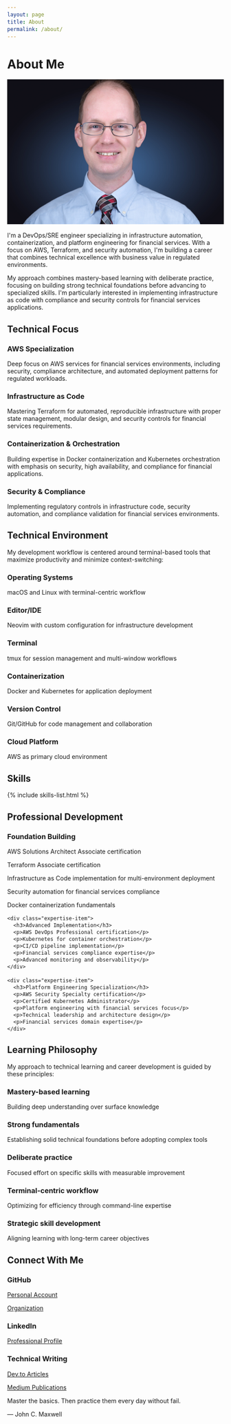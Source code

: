 ```yaml
---
layout: page
title: About
permalink: /about/
---
```


# About Me

<div class="profile-header with-divider">
  <div class="profile-image">
    <img src="/assets/images/profile.jpg" alt="Joshua Michael Hall" />
  </div>
  <div class="profile-summary">
    <p>I'm a DevOps/SRE engineer specializing in infrastructure automation, containerization, and platform engineering for financial services. With a focus on AWS, Terraform, and security automation, I'm building a career that combines technical excellence with business value in regulated environments.</p>
    <p>My approach combines mastery-based learning with deliberate practice, focusing on building strong technical foundations before advancing to specialized skills. I'm particularly interested in implementing infrastructure as code with compliance and security controls for financial services applications.</p>
  </div>
</div>

<div class="content-section with-divider">
  <h2>Technical Focus</h2>
  <div class="expertise-grid">
    <div class="expertise-item">
      <h3>AWS Specialization</h3>
      <p>Deep focus on AWS services for financial services environments, including security, compliance architecture, and automated deployment patterns for regulated workloads.</p>
    </div>
    <div class="expertise-item">
      <h3>Infrastructure as Code</h3>
      <p>Mastering Terraform for automated, reproducible infrastructure with proper state management, modular design, and security controls for financial services requirements.</p>
    </div>
    <div class="expertise-item">
      <h3>Containerization & Orchestration</h3>
      <p>Building expertise in Docker containerization and Kubernetes orchestration with emphasis on security, high availability, and compliance for financial applications.</p>
    </div>
    <div class="expertise-item">
      <h3>Security & Compliance</h3>
      <p>Implementing regulatory controls in infrastructure code, security automation, and compliance validation for financial services environments.</p>
    </div>
  </div>
</div>

<div class="content-section with-divider">
  <h2>Technical Environment</h2>
  <p>My development workflow is centered around terminal-based tools that maximize productivity and minimize context-switching:</p>
  <div class="expertise-grid">
    <div class="expertise-item">
      <h3>Operating Systems</h3>
      <p>macOS and Linux with terminal-centric workflow</p>
    </div>
    <div class="expertise-item">
      <h3>Editor/IDE</h3>
      <p>Neovim with custom configuration for infrastructure development</p>
    </div>
    <div class="expertise-item">
      <h3>Terminal</h3>
      <p>tmux for session management and multi-window workflows</p>
    </div>
    <div class="expertise-item">
      <h3>Containerization</h3>
      <p>Docker and Kubernetes for application deployment</p>
    </div>
    <div class="expertise-item">
      <h3>Version Control</h3>
      <p>Git/GitHub for code management and collaboration</p>
    </div>
    <div class="expertise-item">
      <h3>Cloud Platform</h3>
      <p>AWS as primary cloud environment</p>
    </div>
  </div>
</div>

<div class="content-section with-divider">
  <h2>Skills</h2>
  
  {% include skills-list.html %}
</div>

<div class="content-section with-divider">
  <h2>Professional Development</h2>
  
  <div class="expertise-grid">
    <div class="expertise-item">
      <h3>Foundation Building</h3>
      <p>AWS Solutions Architect Associate certification</p>
      <p>Terraform Associate certification</p>
      <p>Infrastructure as Code implementation for multi-environment deployment</p>
      <p>Security automation for financial services compliance</p>
      <p>Docker containerization fundamentals</p>
    </div>

    <div class="expertise-item">
      <h3>Advanced Implementation</h3>
      <p>AWS DevOps Professional certification</p>
      <p>Kubernetes for container orchestration</p>
      <p>CI/CD pipeline implementation</p>
      <p>Financial services compliance expertise</p>
      <p>Advanced monitoring and observability</p>
    </div>

    <div class="expertise-item">
      <h3>Platform Engineering Specialization</h3>
      <p>AWS Security Specialty certification</p>
      <p>Certified Kubernetes Administrator</p>
      <p>Platform engineering with financial services focus</p>
      <p>Technical leadership and architecture design</p>
      <p>Financial services domain expertise</p>
    </div>
  </div>
</div>

<div class="content-section with-divider">
  <h2>Learning Philosophy</h2>
  <p>My approach to technical learning and career development is guided by these principles:</p>
  <div class="expertise-grid">
    <div class="expertise-item">
      <h3>Mastery-based learning</h3>
      <p>Building deep understanding over surface knowledge</p>
    </div>
    <div class="expertise-item">
      <h3>Strong fundamentals</h3>
      <p>Establishing solid technical foundations before adopting complex tools</p>
    </div>
    <div class="expertise-item">
      <h3>Deliberate practice</h3>
      <p>Focused effort on specific skills with measurable improvement</p>
    </div>
    <div class="expertise-item">
      <h3>Terminal-centric workflow</h3>
      <p>Optimizing for efficiency through command-line expertise</p>
    </div>
    <div class="expertise-item">
      <h3>Strategic skill development</h3>
      <p>Aligning learning with long-term career objectives</p>
    </div>
  </div>
</div>

<div class="content-section">
  <h2>Connect With Me</h2>
  <div class="expertise-grid">
    <div class="expertise-item">
      <h3>GitHub</h3>
      <p><a href="https://github.com/JoshuaMichaelHall">Personal Account</a></p>
      <p><a href="https://github.com/JoshuaMichaelHall-Tech">Organization</a></p>
    </div>
    <div class="expertise-item">
      <h3>LinkedIn</h3>
      <p><a href="https://linkedin.com/in/joshuamichaelhall">Professional Profile</a></p>
    </div>
    <div class="expertise-item">
      <h3>Technical Writing</h3>
      <p><a href="https://dev.to/joshuamichaelhall">Dev.to Articles</a></p>
      <p><a href="https://medium.com/@joshuamichaelhall">Medium Publications</a></p>
    </div>
  </div>
  
  <div class="quote">
    <p>Master the basics. Then practice them every day without fail.</p>
    <div class="quote-author">— John C. Maxwell</div>
  </div>
</div>